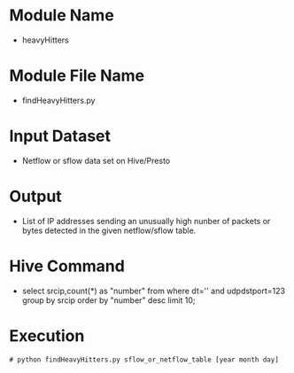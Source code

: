 # Module Name
- heavyHitters

# Module File Name
- findHeavyHitters.py

# Input Dataset
- Netflow or sflow data set on Hive/Presto

# Output
- List of IP addresses sending an unusually high nunber of packets or bytes detected in the given netflow/sflow table.

# Hive Command
- select srcip,count(*) as "number" from <sflow Table Name> where dt='<date>' and udpdstport=123 group by srcip order by "number" desc limit 10;

# Execution

```
# python findHeavyHitters.py sflow_or_netflow_table [year month day]
```
